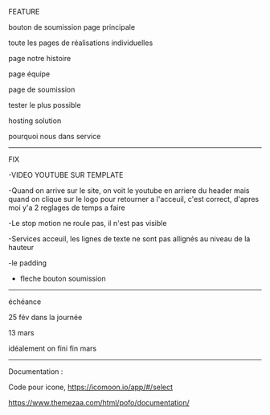 FEATURE 

bouton de soumission page principale

toute les pages de réalisations individuelles

page notre histoire

page équipe

page de soumission

tester le plus possible

hosting solution

pourquoi nous dans service



-----------------------

FIX

-VIDEO YOUTUBE SUR TEMPLATE 

-Quand on arrive sur le site, on voit le youtube en arriere du header mais quand on clique sur le logo pour retourner a l'acceuil, c'est correct, d'apres moi y'a 2 reglages de temps a faire

-Le stop motion ne roule pas, il n'est pas visible

-Services acceuil, les lignes de texte ne sont pas allignés au niveau de la hauteur

-le padding

- fleche bouton soumission

----------------------
échéance

25 fév dans la journée

13 mars

idéalement on fini fin mars

----------------------
Documentation : 

Code pour icone, https://icomoon.io/app/#/select

https://www.themezaa.com/html/pofo/documentation/


